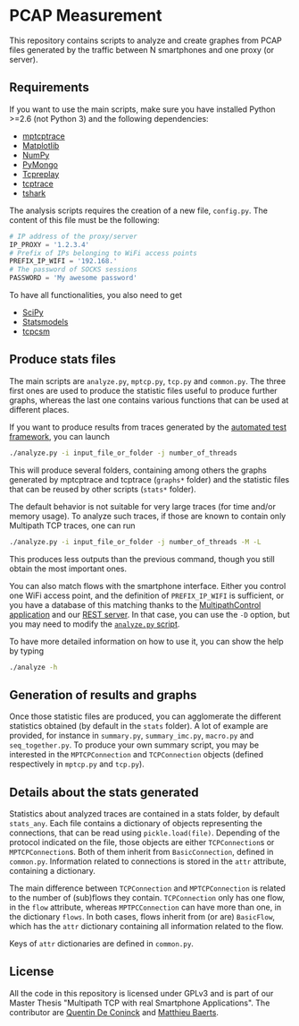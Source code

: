 PCAP Measurement
================

This repository contains scripts to analyze and create graphes from PCAP files generated by the traffic between N smartphones and one proxy (or server).

Requirements
------------
If you want to use the main scripts, make sure you have installed Python >=2.6 (not Python 3) and the following dependencies:
  * [mptcptrace](https://bitbucket.org/bhesmans/mptcptrace)
  * [Matplotlib](http://matplotlib.org/)
  * [NumPy](https://pypi.python.org/pypi/numpy/)
  * [PyMongo](http://api.mongodb.org/python/current/)
  * [Tcpreplay](http://tcpreplay.appneta.com/wiki/installation.html#downloads)
  * [tcptrace](http://www.tcptrace.org/)
  * [tshark](https://www.wireshark.org/docs/man-pages/tshark.html)

The analysis scripts requires the creation of a new file, `config.py`. The content of this file must be the following:
```python
# IP address of the proxy/server
IP_PROXY = '1.2.3.4'
# Prefix of IPs belonging to WiFi access points
PREFIX_IP_WIFI = '192.168.'
# The password of SOCKS sessions
PASSWORD = 'My awesome password'
```

To have all functionalities, you also need to get
  * [SciPy](http://www.scipy.org/scipylib/download.html)
  * [Statsmodels](http://statsmodels.sourceforge.net/)
  * [tcpcsm](http://www.wand.net.nz/~salcock/tcpcsm/)

Produce stats files
-------------------
The main scripts are `analyze.py`, `mptcp.py`, `tcp.py` and `common.py`.
The three first ones are used to produce the statistic files useful to produce further graphs, whereas the last one contains various functions that can be used at different places.

If you want to produce results from traces generated by the [automated test framework](https://github.com/MPTCP-smartphone-thesis/uitests), you can launch

```bash
./analyze.py -i input_file_or_folder -j number_of_threads
```

This will produce several folders, containing among others the graphs generated by mptcptrace and tcptrace (`graphs*` folder) and  the statistic files that can be reused by other scripts (`stats*` folder).

The default behavior is not suitable for very large traces (for time and/or memory usage).
To analyze such traces, if those are known to contain only Multipath TCP traces, one can run

```bash
./analyze.py -i input_file_or_folder -j number_of_threads -M -L
```

This produces less outputs than the previous command, though you still obtain the most important ones.

You can also match flows with the smartphone interface.
Either you control one WiFi access point, and the definition of `PREFIX_IP_WIFI` is sufficient, or you have a database of this matching thanks to the [MultipathControl application](https://bitbucket.org/baertsm/multipathcontrol/overview) and our [REST server](https://github.com/MPTCP-smartphone-thesis/server-collect-mpctrl).
In that case, you can use the `-D` option, but you may need to modify the [`analyze.py` script](https://github.com/MPTCP-smartphone-thesis/pcap-measurement/blob/master/analyze.py#L222).

To have more detailed information on how to use it, you can show the help by typing

```bash
./analyze -h
```

Generation of results and graphs
--------------------------------

Once those statistic files are produced, you can agglomerate the different statistics obtained (by default in the `stats` folder).
A lot of example are provided, for instance in `summary.py`, `summary_imc.py`, `macro.py` and `seq_together.py`.
To produce your own summary script, you may be interested in the `MPTCPConnection` and `TCPConnection` objects (defined respectively in `mptcp.py` and `tcp.py`).


Details about the stats generated
---------------------------------
Statistics about analyzed traces are contained in a stats folder, by default `stats_any`.
Each file contains a dictionary of objects representing the connections, that can be read using `pickle.load(file)`.
Depending of the protocol indicated on the file, those objects are either `TCPConnection`s or `MPTCPConnection`s.
Both of them inherit from `BasicConnection`, defined in `common.py`.
Information related to connections is stored in the `attr` attribute, containing a dictionary.

The main difference between `TCPConnection` and `MPTCPConnection` is related to the number of (sub)flows they contain.
`TCPConnection` only has one flow, in the `flow` attribute, whereas `MPTPCConnection` can have more than one, in the dictionary `flows`.
In both cases, flows inherit from (or are) `BasicFlow`, which has the `attr` dictionary containing all information related to the flow.

Keys of `attr` dictionaries are defined in `common.py`.

License
-------
All the code in this repository is licensed under GPLv3 and is part of our Master Thesis "Multipath TCP with real Smartphone Applications".
The contributor are [Quentin De Coninck](https://github.com/qdeconinck) and [Matthieu Baerts](https://github.com/matttbe).

